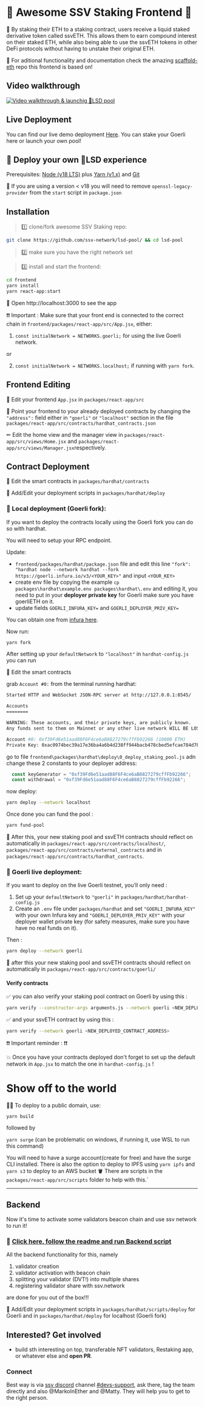 # 🥩 Awesome SSV Staking Frontend 🥩

🚀 By staking their ETH to a staking contract, users receive a liquid staked derivative token called ssvETH. This allows them to earn compound interest on their staked ETH, while also being able to use the ssvETH tokens in other DeFi protocols without having to unstake their original ETH.

🙏 For aditional functionality and documentation check the amazing [scaffold-eth](https://github.com/scaffold-eth/scaffold-eth) repo this frontend is based on!

## Video walkthrough
[![Video walkthrough & launchig 🌈LSD pool](http://img.youtube.com/vi/CK-4xPgiU-w/0.jpg)](http://www.youtube.com/watch?v=CK-4xPgiU-w "Repo walkthrough & launchig 🌈LSD pool")

## Live Deployment

You can find our live demo deployment [Here](https://awesome-ssv-frontend-3.surge.sh/). You can stake your Goerli here or launch your own pool! 

## 🚀 Deploy your own 🌈LSD experience

Prerequisites: [Node (v18 LTS)](https://nodejs.org/en/download/) plus [Yarn (v1.x)](https://classic.yarnpkg.com/en/docs/install/) and [Git](https://git-scm.com/downloads)

🚨 If you are using a version < v18 you will need to remove `openssl-legacy-provider` from the `start` script in `package.json`

## Installation

> 1️⃣ clone/fork awesome SSV Staking repo:

```bash
git clone https://github.com/ssv-network/lsd-pool/ && cd lsd-pool
```

> 2️⃣ make sure you have the right network set

> 3️⃣ install and start the frontend:

```bash
cd frontend
yarn install
yarn react-app:start
```

📱 Open http://localhost:3000 to see the app

❗❗ Important : Make sure that your front end is connected to the correct chain in `frontend/packages/react-app/src/App.jsx`, either:

1. `const initialNetwork = NETWORKS.goerli;` for using the live Goerli network.

or

2. `const initialNetwork = NETWORKS.localhost;` if running with `yarn fork`.

## Frontend Editing

📝 Edit your frontend `App.jsx` in `packages/react-app/src`

📝 Point your frontend to your already deployed contracts by changing the `"address":` field either in `"goerli"` or `"localhost"` section in the file `packages/react-app/src/contracts/hardhat_contracts.json`

✏ Edit the home view and the manager view in `packages/react-app/src/views/Home.jsx` and `packages/react-app/src/views/Manager.jsx`respectively.

## Contract Deployment

🔏 Edit the smart contracts in `packages/hardhat/contracts`

💼 Add/Edit your deployment scripts in `packages/hardhat/deploy`

### 🚨 Local deployment (Goerli fork):

If you want to deploy the contracts locally using the Goerli fork you can do so with hardhat.

You will need to setup your RPC endpoint.

Update:
- `frontend/packages/hardhat/package.json` file and edit this line `"fork": "hardhat node --network hardhat --fork https://goerli.infura.io/v3/<YOUR_KEY>"` and input `<YOUR_KEY>`
- create env file by copying the example `cp packages\hardhat\example.env packages\hardhat\.env` and editing it, you need to put in your **deployer private key** for Goerli make sure you have goerliETH on it.
-   update fields  `GOERLI_INFURA_KEY=` and `GOERLI_DEPLOYER_PRIV_KEY=`

You can obtain one from [infura here](https://app.infura.io/).

Now run:

```bash
yarn fork
```

After setting up your `defaultNetwork` to `"localhost"` in `hardhat-config.js` you can run

🔏 Edit the smart contracts

grab `Account #0:` from the terminal running hardhat:

```bash
Started HTTP and WebSocket JSON-RPC server at http://127.0.0.1:8545/

Accounts
========

WARNING: These accounts, and their private keys, are publicly known.
Any funds sent to them on Mainnet or any other live network WILL BE LOST.

Account #0: 0xf39Fd6e51aad88F6F4ce6aB8827279cffFb92266 (10000 ETH)
Private Key: 0xac0974bec39a17e36ba4a6b4d238ff944bacb478cbed5efcae784d7bf4f2ff80

```
go to file `frontend\packages\hardhat\deploy\0_deploy_staking_pool.js` adn change these 2 constants to your deployer address:

```js
  const keyGenerator = "0xf39Fd6e51aad88F6F4ce6aB8827279cffFb92266";
  const withdrawal = "0xf39Fd6e51aad88F6F4ce6aB8827279cffFb92266";
```

now deploy:

```bash
yarn deploy --network localhost
```

Once done you can fund the pool :

```bash
yarn fund-pool
```

🎇 After this, your new staking pool and ssvETH contracts should reflect on automatically in `packages/react-app/src/contracts/localhost/`, `packages/react-app/src/contracts/external_contracts` and in `packages/react-app/src/contracts/hardhat_contracts`.

### 🚨 Goerli live deployment:

If you want to deploy on the live Goerli testnet, you'll only need :

1. Set up your `defaultNetwork` to `"goerli"` in `packages/hardhat/hardhat-config.js`
2. Create an `.env` file under `packages/hardhat` and set `"GOERLI_INFURA_KEY"` with your own Infura key and `"GOERLI_DEPLOYER_PRIV_KEY"` with your deployer wallet private key (for safety measures, make sure you have have no real funds on it). 

Then :

```bash
yarn deploy --network goerli
```

🎇 after this your new staking pool and ssvETH contracts should reflect on automatically in `packages/react-app/src/contracts/goerli/`

#### Verify contracts
✅ you can also verify your staking pool contract on Goerli by using this :

```bash
yarn verify --constructor-args arguments.js --network goerli <NEW_DEPLOYED_CONTRACT_ADDRESS>
```

✅ and your ssvETH contract by using this :

```bash
yarn verify --network goerli <NEW_DEPLOYED_CONTRACT_ADDRESS>
```

❗❗ Important reminder : ❗❗

💥 Once you have your contracts deployed don't forget to set up the default network in `App.jsx` to match the one in `hardhat-config.js` !

# Show off to the world

🚨📡 To deploy to a public domain, use:

`yarn build`

followed by

`yarn surge` (can be problematic on windows, if running it, use WSL to run this command)

You will need to have a surge account(create for free) and have the surge CLI installed. 
There is also the option to deploy to IPFS using `yarn ipfs` and `yarn s3` to deploy to an AWS bucket 🪣 There are scripts in the `packages/react-app/src/scripts` folder to help with this.`

---

## Backend

Now it's time to activate some validators beacon chain and use ssv network to run it!

### 🚀 [Click here, follow the readme and run Backend script](https://github.com/ssv-network/lsd-pool/blob/main/RUN_BACKEND.md)

All the backend functionality for this, namely

1. validator creation
2. validator activation with beacon chain
3. splitting your validator (DVT!) into multiple shares
4. registering validator share with ssv.network

are done for you out of the box!!!


💼 Add/Edit your deployment scripts in `packages/hardhat/scripts/deploy` for Goerli and in `packages/hardhat/deploy` for localhost (Goerli fork)

## Interested? Get involved

- build sth interesting on top, transferable NFT validators, Restaking app, or whatever else and **open PR**.

### Connect

Best way is via [ssv discord](https://discord.com/invite/ssvnetworkofficial) channel [#devs-support](https://discord.com/channels/723834989506068561/766640777815523330), ask there, tag the team directly and also @MarkoInEther and @Matty. They will help you to get to the right person.
